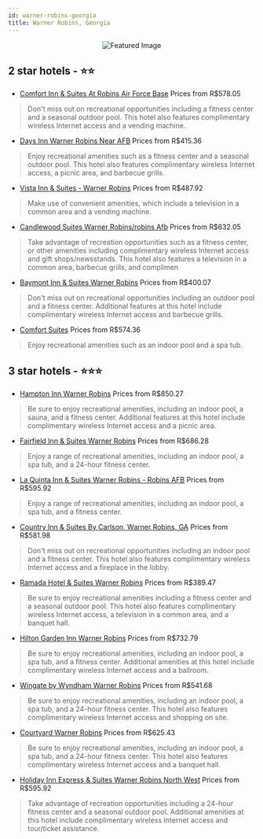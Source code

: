 ```yaml
---
id: warner-robins-georgia
title: Warner Robins, Georgia
---
```


<center><img src="https://i.travelapi.com/hotels/1000000/20000/11800/11733/4b5a45c4_z.jpg" alt="Featured Image" /></center>


##  2 star hotels - ⭐️⭐️

-    [Comfort Inn & Suites At Robins Air Force Base](https://us.hurb.com/hotels/warner-robins/comfort-inn-suites-at-robins-air-force-base-JNP-JP089559?cmp=18055) Prices from R$578.05
   > Don't miss out on recreational opportunities including a fitness center and a seasonal outdoor pool. This hotel also features complimentary wireless Internet access and a vending machine.
-    [Days Inn Warner Robins Near AFB](https://us.hurb.com/hotels/warner-robins/days-inn-warner-robins-near-afb-JNP-JP099308?cmp=18055) Prices from R$415.36
   > Enjoy recreational amenities such as a fitness center and a seasonal outdoor pool. This hotel also features complimentary wireless Internet access, a picnic area, and barbecue grills.
-    [Vista Inn & Suites - Warner Robins](https://us.hurb.com/hotels/warner-robins/vista-inn-suites-warner-robins-JNP-JP391089?cmp=18055) Prices from R$487.92
   > Make use of convenient amenities, which include a television in a common area and a vending machine.
-    [Candlewood Suites Warner Robins/robins Afb](https://us.hurb.com/hotels/warner-robins/candlewood-suites-warner-robins-robins-afb-JNP-JP089557?cmp=18055) Prices from R$632.05
   > Take advantage of recreation opportunities such as a fitness center, or other amenities including complimentary wireless Internet access and gift shops/newsstands. This hotel also features a television in a common area, barbecue grills, and complimen
-    [Baymont Inn & Suites Warner Robins](https://us.hurb.com/hotels/warner-robins/baymont-inn-suites-warner-robins-JNP-JP798842?cmp=18055) Prices from R$400.07
   > Don't miss out on recreational opportunities including an outdoor pool and a fitness center. Additional features at this hotel include complimentary wireless Internet access and barbecue grills.
-    [Comfort Suites](https://us.hurb.com/hotels/warner-robins/comfort-suites-JNP-JP224641?cmp=18055) Prices from R$574.36
   > Enjoy recreational amenities such as an indoor pool and a spa tub.

##  3 star hotels - ⭐️⭐️⭐️

-    [Hampton Inn Warner Robins](https://us.hurb.com/hotels/warner-robins/hampton-inn-warner-robins-JNP-JP089563?cmp=18055) Prices from R$850.27
   > Be sure to enjoy recreational amenities, including an indoor pool, a sauna, and a fitness center. Additional features at this hotel include complimentary wireless Internet access and a picnic area.
-    [Fairfield Inn & Suites Warner Robins](https://us.hurb.com/hotels/warner-robins/fairfield-inn-suites-warner-robins-JNP-JP763015?cmp=18055) Prices from R$686.28
   > Enjoy a range of recreational amenities, including an indoor pool, a spa tub, and a 24-hour fitness center.
-    [La Quinta Inn & Suites Warner Robins - Robins AFB](https://us.hurb.com/hotels/warner-robins/la-quinta-inn-suites-warner-robins-robins-afb-JNP-JP195430?cmp=18055) Prices from R$595.92
   > Enjoy a range of recreational amenities, including an indoor pool, a spa tub, and a fitness center.
-    [Country Inn & Suites By Carlson, Warner Robins, GA](https://us.hurb.com/hotels/warner-robins/country-inn-suites-by-carlson-warner-robins-ga-JNP-JP390784?cmp=18055) Prices from R$581.98
   > Don't miss out on recreational opportunities including an indoor pool and a fitness center. This hotel also features complimentary wireless Internet access and a fireplace in the lobby.
-    [Ramada Hotel & Suites Warner Robins](https://us.hurb.com/hotels/warner-robins/ramada-hotel-suites-warner-robins-JNP-JP878021?cmp=18055) Prices from R$389.47
   > Be sure to enjoy recreational amenities including a fitness center and a seasonal outdoor pool. This hotel also features complimentary wireless Internet access, a television in a common area, and a banquet hall.
-    [Hilton Garden Inn Warner Robins](https://us.hurb.com/hotels/warner-robins/hilton-garden-inn-warner-robins-JNP-JP089564?cmp=18055) Prices from R$732.79
   > Be sure to enjoy recreational amenities, including an indoor pool, a spa tub, and a fitness center. Additional amenities at this hotel include complimentary wireless Internet access and a ballroom.
-    [Wingate by Wyndham Warner Robins](https://us.hurb.com/hotels/warner-robins/wingate-by-wyndham-warner-robins-JNP-JP089568?cmp=18055) Prices from R$541.68
   > Be sure to enjoy recreational amenities, including an indoor pool, a spa tub, and a 24-hour fitness center. This hotel also features complimentary wireless Internet access and shopping on site.
-    [Courtyard Warner Robins](https://us.hurb.com/hotels/warner-robins/courtyard-warner-robins-JNP-JP089561?cmp=18055) Prices from R$625.43
   > Be sure to enjoy recreational amenities, including an indoor pool, a spa tub, and a 24-hour fitness center. This hotel also features complimentary wireless Internet access and a banquet hall.
-    [Holiday Inn Express & Suites Warner Robins North West](https://us.hurb.com/hotels/warner-robins/holiday-inn-express-suites-warner-robins-north-west-JNP-JP188083?cmp=18055) Prices from R$595.92
   > Take advantage of recreation opportunities including a 24-hour fitness center and a seasonal outdoor pool. Additional amenities at this hotel include complimentary wireless Internet access and tour/ticket assistance.
